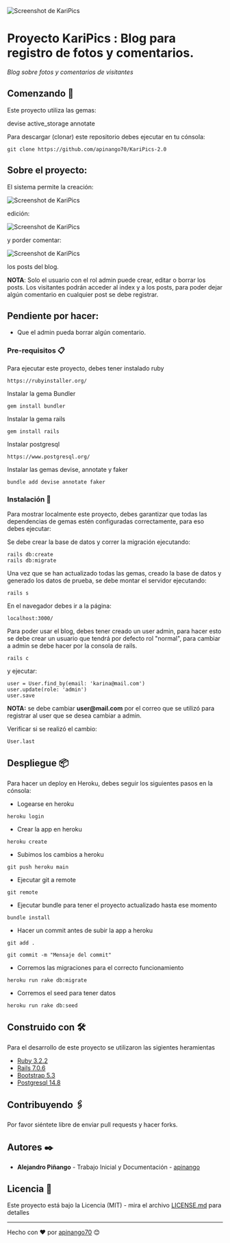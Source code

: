 <img src="Screenshot_KariPics20.jpg" alt="Screenshot de KariPics"> 

# Proyecto KariPics : Blog para registro de fotos y comentarios.

_Blog sobre fotos y comentarios de visitantes_

## Comenzando 🚀

Este proyecto utiliza las gemas:

devise
active_storage
annotate

Para descargar (clonar) este repositorio debes ejecutar en tu cónsola:

```hash
git clone https://github.com/apinango70/KariPics-2.0
```

## Sobre el proyecto:

El sistema permite la creación:

<img src="Screenshot_create_post_KariPics20.png" alt="Screenshot de KariPics"> 

edición:

<img src="Screenshot_editing_post_KariPics20.png" alt="Screenshot de KariPics"> 

y porder comentar:

<img src="Screenshot_Comments_KariPics20.png" alt="Screenshot de KariPics"> 

los posts del blog.

__NOTA__: Solo el usuario con el rol admin puede crear, editar o borrar los posts. Los visitantes podrán acceder al index y a los posts, para poder dejar algún comentario en cualquier post se debe registrar.

## Pendiente por hacer:

- Que el admin pueda borrar algún comentario.

### Pre-requisitos 📋

Para ejecutar este proyecto, debes tener instalado ruby

```hash
https://rubyinstaller.org/
```

Instalar la gema Bundler

```hash
gem install bundler
```

Instalar la gema rails

```hash
gem install rails
```

Instalar postgresql

```hash
https://www.postgresql.org/
```

Instalar las gemas devise, annotate y faker

```hash
bundle add devise annotate faker
```

### Instalación 🔧

Para mostrar localmente este proyecto, debes garantizar que todas las dependencias de gemas estén configuradas correctamente, para eso debes ejecutar:

Se debe crear la base de datos y correr la migración ejecutando:

```hash
rails db:create
rails db:migrate
```

Una vez que se han actualizado todas las gemas, creado la base de datos y generado los datos de prueba, se debe montar el servidor ejecutando:

```hash
rails s
```

En el navegador debes ir a la página:

```hash
localhost:3000/
```

Para poder usar el blog, debes tener creado un user admin, para hacer esto se debe crear un usuario que tendrá por defecto rol "normal", para cambiar a admin se debe hacer por la consola de rails.

```hash
rails c
```

y ejecutar:

```hash
user = User.find_by(email: 'karina@mail.com')
user.update(role: 'admin')
user.save
```

__NOTA:__ se debe cambiar __user@mail.com__ por el correo que se utilizó para registrar al user que se desea cambiar a admin. 

Verificar si se realizó el cambio:

```hash
User.last
```

## Despliegue 📦

Para hacer un deploy en Heroku, debes seguir los siguientes pasos en la cónsola:

* Logearse en heroku

```hash
heroku login
```

* Crear la app en heroku

```hash
heroku create
```

* Subimos los cambios a heroku

```hash
git push heroku main
```

* Ejecutar git a  remote

```hash
git remote
```

* Ejecutar bundle para tener el proyecto actualizado hasta ese momento

```hash
bundle install
```

* Hacer un commit antes de subir la app a heroku

```hash
git add .
```

```hash
git commit -m "Mensaje del commit"
```

* Corremos las migraciones para el correcto funcionamiento

```hash
heroku run rake db:migrate
```

* Corremos el seed para tener datos

```hash
heroku run rake db:seed
```

## Construido con 🛠️

Para el desarrollo de este proyecto se utilizaron las sigientes heramientas

* [Ruby 3.2.2](https://www.ruby-lang.org/es/)
* [Rails 7.0.6](https://rubyonrails.org/)
* [Bootstrap 5.3](https://getbootstrap.com/docs/5.3/getting-started/download/)
* [Postgresql 14.8](https://www.postgresql.org/)

## Contribuyendo 🖇️

Por favor siéntete libre de enviar pull requests y hacer forks.

## Autores ✒️

* **Alejandro Piñango** - Trabajo Inicial y Documentación - [apinango](https://github.com/apinango70)

## Licencia 📄

Este proyecto está bajo la Licencia (MIT) - mira el archivo [LICENSE.md](LICENSE.md) para detalles

---

Hecho con ❤️ por [apinango70](https://github.com/apinango70) 😊
